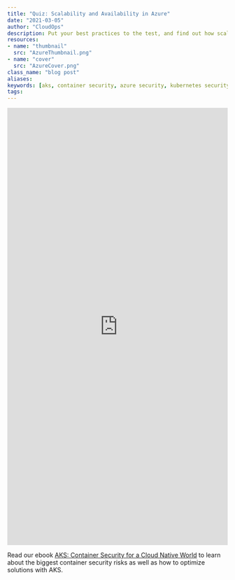 ```yaml
---
title: "Quiz: Scalability and Availability in Azure"
date: "2021-03-05"
author: "CloudOps"
description: Put your best practices to the test, and find out how scalable your containers are in Azure.
resources:
- name: "thumbnail"
  src: "AzureThumbnail.png"
- name: "cover"
  src: "AzureCover.png"
class_name: "blog post"
aliases:
keywords: [aks, container security, azure security, kubernetes security]
tags:
---
```


<p>
<div class="smcx-widget smcx-embed smcx-show smcx-widget-dark"><div class="smcx-iframe-container"  style="width: 100%; max-width: 100%; height: 1000px;" ><iframe width="100%" height="100%" frameborder="0" allowtransparency="true" src="https://www.surveymonkey.com/r/LW3V7K9"></iframe></div></div>
</p>

Read our ebook <a href="https://www.cloudops.com/resources/white-papers/azure-kubernetes-services-container-security-for-a-cloud-native-world/" target="_blank" rel="noopener noreferrer">AKS: Container Security for a Cloud Native World</a> to learn about the biggest container security risks as well as how to optimize solutions with AKS.